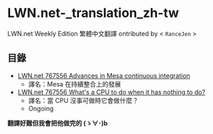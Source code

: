 # LWN.net-_translation_zh-tw
LWN.net Weekly Edition 繁體中文翻譯
ontributed by < `RanceJen` >

## 目錄
* [LWN.net 767556 Advances in Mesa continuous integration](https://github.com/RanceJen/LWN.net-_translation_zh-tw/blob/master/LWN_767556.md)
  * 譯名：Mesa 在持續整合上的發展
* [LWN.net 767556 What's a CPU to do when it has nothing to do?](https://github.com/BodomMoon/LWN.net-_translation_zh-tw/blob/master/LWN_767630.md)
  * 譯名：當 CPU 沒事可做時它會做什麼？
  * Ongoing
  
**翻譯好難但我會把他做完的 (ゝ∀･)b**
